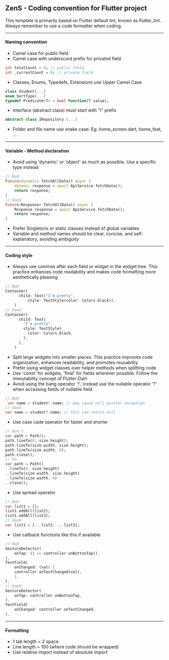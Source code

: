 ##  ZenS -  Coding convention for Flutter project
This template is primarily based on Flutter default lint, known as flutter_lint. Always remember to use a code formatter when coding.

------------


#### Naming convention
- Camel case for public field
- Camel case with underscord prefix for privated field
```dart
int totalCount = 0; // public field
int _currentCount = 0; // private field
```
- Classes, Enums, Typedefs, Extensions use Upper Camel Case
```dart
class Student{...}
enum SortType{...}
typedef Predicate<T> = bool Function(T value);
```
- Interface (abstract class) must start with "i" prefix
```dart
abstract class IRepository {...}
```
- Folder and file name use snake case: Eg: home_screen.dart, home_feat, ...

------------


#### Variable - Method declaration
- Avoid using 'dynamic' or  'object' as much as possible. Use a specific type instead
```dart
// Bad
Future<dynamic> fetchAllData() async {
	dynamic response = await ApiService.fetchData();
	return response;
}
// Good
Future<Response> fetchAllData() async {
	Response response = await ApiService.fetchData();
	return response;
}
```
- Prefer Singletons or static classes instead of global variables
- Variable and method names should be clear, concise, and self-explanatory, avoiding ambiguity

------------

#### Coding style
- Always use commas after each field or widget in the widget tree. This practice enhances code readability and makes code formatting more aesthetically pleasing
```dart
// Bad
Container(
      child: Text("I'm pretty",
          style: TextStyle(color: Colors.black)),
    )
// Good
Container(
      child: Text(
        "I'm pretty",
        style: TextStyle(
          color: Colors.black,
        ),
      ),
    )
```
- Split large widgets into smaller pieces. This practice improves code organization, enhances readability, and promotes reusability
- Prefer using widget classes over helper methods when splitting code
- Use 'const' for widgets, 'final' for fields wherever possible. Follow the immutability concept of Flutter-Dart
- Avoid using the bang operator '!', instead use the nullable operator '?' when accessing fields of nullable field
```dart
// Bad
 var name = student!.name; // may cause null pointer exception
// Good
var name = student?.name; // this can return null
```
- Use case cade operator for faster and shorter
```dart
// Don't
var path = Path();
path.lineTo(0, size.height);
path.lineTo(size.width, size.height);
path.lineTo(size.width, 0);
path.close();
// Do
var path = Path()
..lineTo(0, size.height)
..lineTo(size.width, size.height)
..lineTo(size.width, 0)
..close();
```
- Use spread operator
```dart
// Bad
var list1 = [];
list1.addAll(list2);
list1.addAll(list3);
// Good
var list1 = [...list2, ...list3];
```
- Use callback functions like this if available
```dart
// Bad
GestureDetector(
	onTap: () => controller.onButtonTap(),
),
TextField(
	onChanged: (val) {
	controller.onTextChanged(val),
	},
),
// Good
GestureDetector(
	onTap: controller.onButtonTap,
),
TextField(
	onChanged: controller.onTextChanged,
),
```

------------
#### Formatting
- 1 tab length = 2 space
- Line length = 100 (where code should be wrapped)
- Use relative import instead of absolute import
